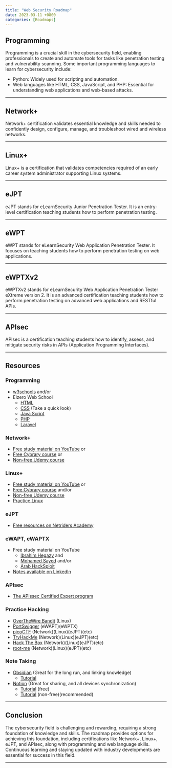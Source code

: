 ```yaml
---
title: "Web Security Roadmap"
date: 2023-03-11 +0800
categories: [Roadmaps]
---
```

## Programming

Programming is a crucial skill in the cybersecurity field, enabling professionals to create and automate tools for tasks like penetration testing and vulnerability scanning. Some important programming languages to learn for cybersecurity include:
- Python: Widely used for scripting and automation.
- Web languages like HTML, CSS, JavaScript, and PHP: Essential for understanding web applications and web-based attacks.

---

## Network+

Network+ certification validates essential knowledge and skills needed to confidently design, configure, manage, and troubleshoot wired and wireless networks.

---

## Linux+

Linux+ is a certification that validates competencies required of an early career system administrator supporting Linux systems.

---

## eJPT

eJPT stands for eLearnSecurity Junior Penetration Tester. It is an entry-level certification teaching students how to perform penetration testing.

---

## eWPT

eWPT stands for eLearnSecurity Web Application Penetration Tester. It focuses on teaching students how to perform penetration testing on web applications.

---

## eWPTXv2

eWPTXv2 stands for eLearnSecurity Web Application Penetration Tester eXtreme version 2. It is an advanced certification teaching students how to perform penetration testing on advanced web applications and RESTful APIs.

---

## APIsec

APIsec is a certification teaching students how to identify, assess, and mitigate security risks in APIs (Application Programming Interfaces).

---

## Resources

### Programming
- [w3schools](https://www.w3schools.com/)
    and/or
- Elzero Web School
  - [HTML](https://www.youtube.com/playlist?list=PLDoPjvoNmBAw_t_XWUFbBX-c9MafPk9ji)
  - [CSS](https://www.youtube.com/watch?v=wRNinF7YQqQ) (Take a quick look)
  - [Java Script](https://www.youtube.com/playlist?list=PLDoPjvoNmBAx3kiplQR_oeDqLDBUDYwVv)
  - [PHP](https://www.youtube.com/playlist?list=PLDoPjvoNmBAy41u35AqJUrI-H83DObUDq)
  - [Laravel](https://www.youtube.com/watch?v=Q4z6U23cTVc)

### Network+
- [Free study material on YouTube](https://www.youtube.com/playlist?list=PLG49S3nxzAnlCJiCrOYuRYb6cne864a7G)
or
- [Free Cybrary course](https://app.cybrary.it/browse/course/comptia-network-plus)
or
- [Non-free Udemy course](https://www.udemy.com/course/comptia-network-cert-n10-007-the-total-course)

### Linux+
- [Free study material on YouTube](https://www.youtube.com/playlist?list=PLAZ__zcDB1IaNaVNOckNpgEpjghSHr8Gg)
    or
- [Free Cybrary course](https://app.cybrary.it/browse/course/comptia-linux-plus)
    and/or
- [Non-free Udemy course](https://www.udemy.com/course/complete-linux-training-course-to-get-your-dream-it-job/)
- [Practice Linux](#practice-hacking)

### eJPT
- [Free resources on Netriders Academy](https://netriders.academy/courses/penetration-testing-student/)

### eWAPT, eWAPTX
- Free study material on YouTube
  - [Ibrahim Hegazy](https://www.youtube.com/playlist?list=PLv7cogHXoVhXvHPzIl1dWtBiYUAL8baHj)
    and
  - [Mohamed Sayed](https://www.youtube.com/playlist?list=PLsB1gqjeUAh_99a9LbVbxg-nBV79o0kW3)
    and/or
  - [Arab HackSploit](https://www.youtube.com/watch?v=j05Epr7N4f8&list=PLTSGZiCtCBfMMLkmaN7tGEhbc0QbOEtEA)
- [Notes available on LinkedIn](https://www.linkedin.com/posts/joas-antonio-dos-santos_elearnsecurity-junior-penetration-testing-activity-7026519525810483200-1vhr?utm_source=share&utm_medium=member_desktop)

### APIsec
- [The APIssec Certified Expert program](https://university.apisec.ai/apisec-certified-expert)

### Practice Hacking
- [OverTheWire Bandit](https://overthewire.org/wargames/bandit/) (Linux)
- [PortSwigger](https://portswigger.net/) (eWAPT)(eWPTX)
- [picoCTF](https://picoctf.org/) (Network)(Linux)(eJPT)(etc)
- [TryHackMe](https://tryhackme.com/) (Network)(Linux)(eJPT)(etc)
- [Hack The Box](https://www.hackthebox.com/) (Network)(Linux)(eJPT)(etc)
- [root-me](https://www.root-me.org/) (Network)(Linux)(eJPT)(etc)

### Note Taking
- [Obsidian](https://obsidian.md/) (Great for the long run, and linking knowledge)
  - [Tutorial](https://www.youtube.com/watch?v=WqKluXIra70)
- [Notion](https://www.notion.so/) (Great for sharing, and all devices synchronization)
  - [Tutorial](https://www.youtube.com/watch?v=ySPHs0CgQDo) (free)
  - [Tutorial](https://droosonline.com/%d8%ae%d8%b5%d9%85-%d9%83%d9%88%d8%b1%d8%b3-%d9%86%d9%88%d8%b4%d9%86/) (non-free)(recommended)

---

## Conclusion

The cybersecurity field is challenging and rewarding, requiring a strong foundation of knowledge and skills. The roadmap provides options for achieving this foundation, including certifications like Network+, Linux+, eJPT, and APIsec, along with programming and web language skills. Continuous learning and staying updated with industry developments are essential for success in this field.

---
